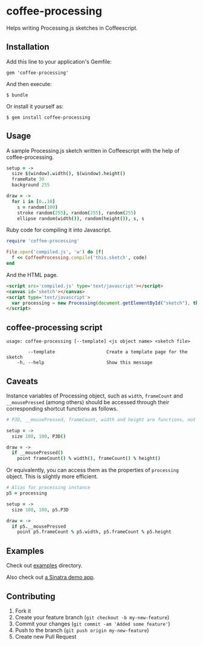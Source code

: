 coffee-processing
=================

Helps writing Processing.js sketches in Coffeescript.

Installation
------------

Add this line to your application's Gemfile:

    gem 'coffee-processing'

And then execute:

    $ bundle

Or install it yourself as:

    $ gem install coffee-processing

Usage
-----

A sample Processing.js sketch written in Coffeescript with the help of coffee-processing.
```coffee
setup = ->
  size $(window).width(), $(window).height()
  frameRate 30
  background 255

draw = ->
  for i in [0..10]
    s = random(100)
    stroke random(255), random(255), random(255)
    ellipse random(width()), random(height()), s, s
```

Ruby code for compiling it into Javascript.
```ruby
require 'coffee-processing'

File.open('compiled.js', 'w') do |f|
  f << CoffeeProcessing.compile('this.sketch', code)
end
```

And the HTML page.
```html
<script src='compiled.js' type='text/javascript'></script>
<canvas id='sketch'></canvas>
<script type='text/javascript'>
  var processing = new Processing(document.getElementById("sketch"), this.sketch)
</script>
```

coffee-processing script
------------------------

```
usage: coffee-processing [--template] <js object name> <sketch file>

        --template                   Create a template page for the sketch
    -h, --help                       Show this message
```


Caveats
-------

Instance variables of Processing object, such as `width`, `frameCount` and `__mousePressed` (among others)
should be accessed through their corresponding shortcut functions as follows.

```coffee
# P3D, __mousePressed, frameCount, width and height are functions, not values.

setup = ->
  size 100, 100, P3D()

draw = ->
  if __mousePressed()
    point frameCount() % width(), frameCount() % height()
```

Or equivalently, you can access them as the properties of `processing` object.
This is slightly more efficient.

```coffee
# Alias for processing instance
p5 = processing

setup = ->
  size 100, 100, p5.P3D

draw = ->
  if p5.__mousePressed
    point p5.frameCount % p5.width, p5.frameCount % p5.height
```

Examples
--------

Check out [examples](https://github.com/junegunn/coffee-processing/tree/master/examples) directory.

Also check out [a Sinatra demo app](https://github.com/junegunn/coffee-processing-live).

Contributing
------------

1. Fork it
2. Create your feature branch (`git checkout -b my-new-feature`)
3. Commit your changes (`git commit -am 'Added some feature'`)
4. Push to the branch (`git push origin my-new-feature`)
5. Create new Pull Request
